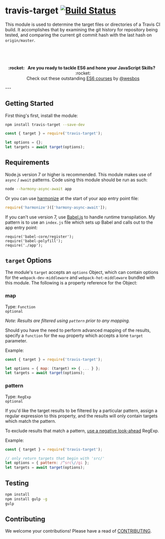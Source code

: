 # travis-target [![Build Status](https://travis-ci.org/shellscape/travis-target.svg?branch=master)](https://travis-ci.org/shellscape/travis-target)

This module is used to determine the target files or directories of a
Travis CI build. It accomplishes that by examining the git history for
repository being tested, and comparing the current git commit hash with
the last hash on `origin/master`.


## &nbsp;
<p align="center">
  <b>:rocket: &nbsp; Are you ready to tackle ES6 and hone your JavaScript Skills?</b> &nbsp; :rocket:<br/>
  Check out these outstanding <a href="https://es6.io/friend/POWELL">ES6 courses</a> by <a href="https://github.com/wesbos">@wesbos</a>
</p>
---

## Getting Started

First thing's first, install the module:

```bash
npm install travis-target --save-dev
```

```js
const { target } = require('travis-target');

let options = {};
let targets = await target(options);
```

## Requirements

Node.js version 7 or higher is recommended. This module makes use of
`async` / `await` patterns. Code using this module should be run as such:

```bash
node --harmony-async-await app
```

Or you can use [harmonize](https://www.npmjs.com/package/harmonize) at the start
of your app entry point file:

```js
require('harmonize')(['harmony-async-await']);
```

If you can't use version 7, use [Babel.js](babeljs.io) to handle runtime
transpilation. My pattern is to use an `index.js` file which sets up Babel
and calls out to the app entry point:

```
require('babel-core/register');
require('babel-polyfill');
require('./app');
```

## `target` Options

The module's `target` accepts an `options` Object, which can contain options for the
`webpack-dev-middleware` and `webpack-hot-middleware` bundled with this module.
The following is a property reference for the Object:

### map

Type: `Function`  
`optional`

*Note: Results are filtered using `pattern` prior to any mapping.*

Should you have the need to perform advanced mapping of the results,
specify a `function` for the `map` property which accepts a lone `target`
parameter.

Example:

```js
const { target } = require('travis-target');

let options = { map: (target) => { ... } };
let targets = await target(options);
```

### pattern

Type: `RegExp`  
`optional`

If you'd like the target results to be filtered by a particular
pattern, assign a regular expression to this property, and the
results will only contain targets which match the pattern.

To exclude results that match a pattern,
[use a negative look-ahead](http://stackoverflow.com/a/1538524/416845) RegExp.

Example:

```js
const { target } = require('travis-target');

// only return targets that begin with 'src/'
let options = { pattern: /^src\//gi };
let targets = await target(options);
```

## Testing

```bash
npm install
npm install gulp -g
gulp
```

## Contributing

We welcome your contributions! Please have a read of [CONTRIBUTING](CONTRIBUTING.md).
